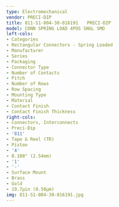 ```yaml
---
type: Electromechanical
vendor: PRECI-DIP
title: 811-S1-004-30-016191　　PRECI-DIP
model: CONN SPRING LOAD 4POS SNGL SMD
left-cols:
- Categories
- Rectangular Connectors - Spring Loaded
- Manufacturer
- Series
- Packaging 
- Connector Type
- Number of Contacts
- Pitch
- Number of Rows
- Row Spacing
- Mounting Type
- Material
- Contact Finish
- Contact Finish Thickness
right-cols:
- Connectors, Interconnects
- Preci-Dip
- '811'
- Tape & Reel (TR) 
- Piston
- '4'
- 0.100" (2.54mm)
- '1'
- '-'
- Surface Mount
- Brass
- Gold
- 19.7µin (0.50µm)
img: 811-S1-004-30-016191.jpg
---
```


